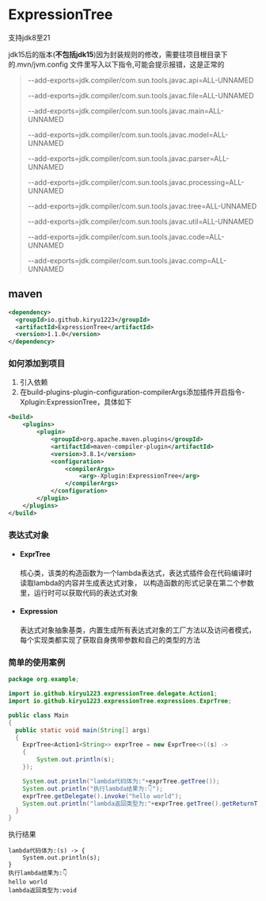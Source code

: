 # ExpressionTree
支持jdk8至21

jdk15后的版本(**不包括jdk15**)因为封装规则的修改，需要往项目根目录下的.mvn/jvm.config
文件里写入以下指令,可能会提示报错，这是正常的
> --add-exports=jdk.compiler/com.sun.tools.javac.api=ALL-UNNAMED
>
> --add-exports=jdk.compiler/com.sun.tools.javac.file=ALL-UNNAMED
>
> --add-exports=jdk.compiler/com.sun.tools.javac.main=ALL-UNNAMED
> 
> --add-exports=jdk.compiler/com.sun.tools.javac.model=ALL-UNNAMED
> 
> --add-exports=jdk.compiler/com.sun.tools.javac.parser=ALL-UNNAMED
> 
> --add-exports=jdk.compiler/com.sun.tools.javac.processing=ALL-UNNAMED
> 
> --add-exports=jdk.compiler/com.sun.tools.javac.tree=ALL-UNNAMED
> 
> --add-exports=jdk.compiler/com.sun.tools.javac.util=ALL-UNNAMED
> 
> --add-exports=jdk.compiler/com.sun.tools.javac.code=ALL-UNNAMED
> 
> --add-exports=jdk.compiler/com.sun.tools.javac.comp=ALL-UNNAMED

## maven
```xml
<dependency>
  <groupId>io.github.kiryu1223</groupId>
  <artifactId>ExpressionTree</artifactId>
  <version>1.1.0</version>
</dependency>
```

### 如何添加到项目
1. 引入依赖
2. 在build-plugins-plugin-configuration-compilerArgs添加插件开启指令-Xplugin:ExpressionTree，具体如下
```xml
<build>
    <plugins>
        <plugin>
            <groupId>org.apache.maven.plugins</groupId>
            <artifactId>maven-compiler-plugin</artifactId>
            <version>3.8.1</version>
            <configuration>
                <compilerArgs>
                    <arg>-Xplugin:ExpressionTree</arg>
                </compilerArgs>
            </configuration>
        </plugin>
    </plugins>
</build>
```

### 表达式对象
+ #### ExprTree
  核心类，该类的构造函数为一个lambda表达式，表达式插件会在代码编译时读取lambda的内容并生成表达式对象，
  以构造函数的形式记录在第二个参数里，运行时可以获取代码的表达式对象
+ #### Expression
  表达式对象抽象基类，内置生成所有表达式对象的工厂方法以及访问者模式，
  每个实现类都实现了获取自身携带参数和自己的类型的方法

### 简单的使用案例
```java
package org.example;

import io.github.kiryu1223.expressionTree.delegate.Action1;
import io.github.kiryu1223.expressionTree.expressions.ExprTree;

public class Main
{
  public static void main(String[] args)
  {
    ExprTree<Action1<String>> exprTree = new ExprTree<>((s) ->
    {
        System.out.println(s);
    });

    System.out.println("lambda代码体为:"+exprTree.getTree());
    System.out.println("执行lambda结果为:👇");
    exprTree.getDelegate().invoke("hello world");
    System.out.println("lambda返回类型为:"+exprTree.getTree().getReturnType());
  }
}
```
执行结果
```text
lambda代码体为:(s) -> {
    System.out.println(s);
}
执行lambda结果为:👇
hello world
lambda返回类型为:void
```

